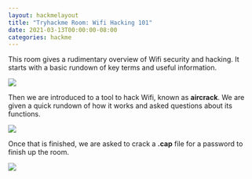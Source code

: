 ```yaml
---
layout: hackmelayout
title: "Tryhackme Room: Wifi Hacking 101"
date: 2021-03-13T00:00:00-08:00
categories: hackme
---
```


This room gives a rudimentary overview of Wifi security and hacking. It starts with a basic rundown of key terms and useful information.

![](https://clamshatter.github.io/assets/wifi2.png)

Then we are introduced to a tool to hack Wifi, known as __aircrack__. We are given a quick rundown of how it works and asked questions about its functions.

![](https://clamshatter.github.io/assets/wifi3.png)

Once that is finished, we are asked to crack a __.cap__ file for a password to finish up the room.

![](https://clamshatter.github.io/assets/wifi4.gif)